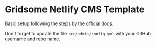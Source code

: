 # Gridsome Netlify CMS Template 

Basic setup following the steps by the [official docs](https://gridsome.org/docs/guide-netlify-cms/).

Don't forget to update the file `src/admin/config.yml` with your GitHub username and repo name.
